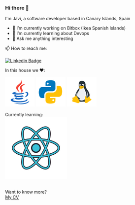 ### Hi there 👋

I'm Javi, a software developer based in Canary Islands, Spain

- 🔭 I’m currently working on Bitbox (Ikea Spanish Islands)
- 🌱 I’m currently learning about Devops
- 💬 Ask me anything interesting

📫 How to reach me:<br><br>
[![Linkedin Badge](https://github.com/spicymojo/spicymojo/blob/main/icons/linkedin.png&link=https://www.linkedin.com/in/javiersantanagodoy)](https://www.linkedin.com/in/javiersantanagodoy/)

In this house we :heart::<br>

![Java Badge](
https://github.com/spicymojo/spicymojo/blob/main/icons/java.png) 
![Python Badge](
https://github.com/spicymojo/spicymojo/blob/main/icons/python.png)
![Linux Badge](
https://github.com/spicymojo/spicymojo/blob/main/icons/linux.png)

Currently learning:<br>
![React Badge](
https://github.com/spicymojo/spicymojo/blob/main/icons/react.png)

<br>
Want to know more?<br>
<a href="https://github.com/spicymojo/spicymojo/blob/main/CV%20Javier%20Santana%20Godoy.pdf">My CV</a>


